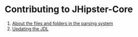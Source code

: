 # Contributing to JHipster-Core

1. [About the files and folders in the parsing system](./jdl/parsing_system_files.md)
1. [Updating the JDL](./jdl/updating_jdl.md)
